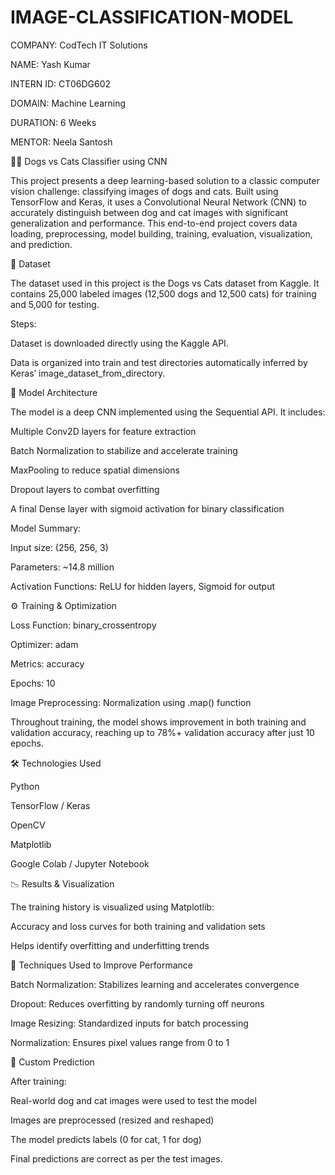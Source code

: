 # IMAGE-CLASSIFICATION-MODEL

COMPANY: CodTech IT Solutions

NAME: Yash Kumar

INTERN ID: CT06DG602

DOMAIN: Machine Learning

DURATION: 6 Weeks 

MENTOR: Neela Santosh

🐶🐱 Dogs vs Cats Classifier using CNN

This project presents a deep learning-based solution to a classic computer vision challenge: classifying images of dogs and cats. Built using TensorFlow and Keras, it uses a Convolutional Neural Network (CNN) to accurately distinguish between dog and cat images with significant generalization and performance. This end-to-end project covers data loading, preprocessing, model building, training, evaluation, visualization, and prediction.

📂 Dataset

The dataset used in this project is the Dogs vs Cats dataset from Kaggle. It contains 25,000 labeled images (12,500 dogs and 12,500 cats) for training and 5,000 for testing.

Steps:

Dataset is downloaded directly using the Kaggle API.

Data is organized into train and test directories automatically inferred by Keras’ image_dataset_from_directory.

🧠 Model Architecture

The model is a deep CNN implemented using the Sequential API. It includes:

Multiple Conv2D layers for feature extraction

Batch Normalization to stabilize and accelerate training

MaxPooling to reduce spatial dimensions

Dropout layers to combat overfitting

A final Dense layer with sigmoid activation for binary classification

Model Summary:

Input size: (256, 256, 3)

Parameters: ~14.8 million

Activation Functions: ReLU for hidden layers, Sigmoid for output

⚙️ Training & Optimization

Loss Function: binary_crossentropy

Optimizer: adam

Metrics: accuracy

Epochs: 10

Image Preprocessing: Normalization using .map() function

Throughout training, the model shows improvement in both training and validation accuracy, reaching up to 78%+ validation accuracy after just 10 epochs.

🛠️ Technologies Used

Python 

TensorFlow / Keras

OpenCV

Matplotlib

Google Colab / Jupyter Notebook

📉 Results & Visualization

The training history is visualized using Matplotlib:

Accuracy and loss curves for both training and validation sets

Helps identify overfitting and underfitting trends

🧪 Techniques Used to Improve Performance

Batch Normalization: Stabilizes learning and accelerates convergence

Dropout: Reduces overfitting by randomly turning off neurons

Image Resizing: Standardized inputs for batch processing

Normalization: Ensures pixel values range from 0 to 1

📸 Custom Prediction

After training:

Real-world dog and cat images were used to test the model

Images are preprocessed (resized and reshaped)

The model predicts labels (0 for cat, 1 for dog)

Final predictions are correct as per the test images.
